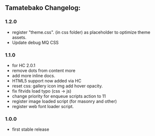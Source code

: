 ## Tamatebako Changelog:

### 1.2.0
* register "theme.css". (in css folder) as placeholder to optimize theme assets.
* Update debug MQ CSS

### 1.1.0
* for HC 2.0.1
* remove dots from content more
* add more inline docs.
* HTML5 support now added via HC
* reset css: gallery icon img add hover opacity.
* fix fitvids load typo (css -> js)
* change priority for enqueue scripts action to 11
* register image loaded script (for masonry and other)
* register web font loader script.

### 1.0.0
* first stable release